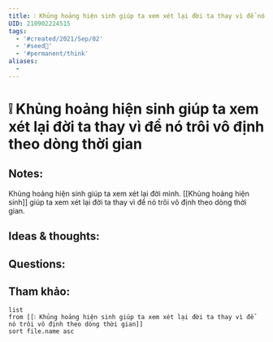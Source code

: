 ```yaml
---
title: ❕ Khủng hoảng hiện sinh giúp ta xem xét lại đời ta thay vì để nó trôi vô định theo dòng thời gian
UID: 210902224515
tags:
  - '#created/2021/Sep/02'
  - '#seed🥜'
  - '#permanent/think'
aliases:
  - 
---
```

# ❕ Khủng hoảng hiện sinh giúp ta xem xét lại đời ta thay vì để nó trôi vô định theo dòng thời gian

## Notes:
Khủng hoảng hiện sinh giúp ta xem xét lại đời mình. [[Khủng hoảng hiện sinh]] giúp ta xem xét lại đời ta thay vì để nó trôi vô định theo dòng thời gian.

## Ideas & thoughts:

## Questions:


## Tham khảo:
```dataview
list
from [[❕ Khủng hoảng hiện sinh giúp ta xem xét lại đời ta thay vì để nó trôi vô định theo dòng thời gian]]
sort file.name asc
```